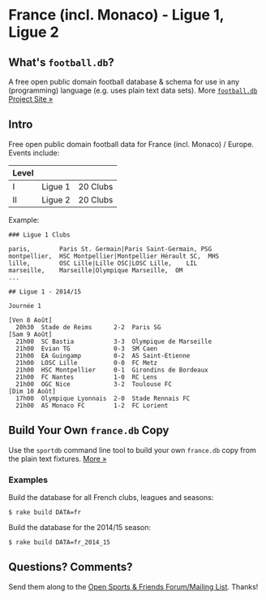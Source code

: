 # France (incl. Monaco) - Ligue 1, Ligue 2


## What's `football.db`?

A free open public domain football database & schema
for use in any (programming) language (e.g. uses plain text data sets).
More [`football.db` Project Site »](http://openfootball.github.io)

## Intro

Free open public domain football data for France (incl. Monaco) / Europe. Events include:

| Level |                                |            |
| ----- | ------------------------------ | ---------- |
| I     |  Ligue 1                       |  20 Clubs  |
| II    |  Ligue 2                       |  20 Clubs  |


Example:

~~~
### Ligue 1 Clubs

paris,        Paris St. Germain|Paris Saint-Germain, PSG
montpellier,  HSC Montpellier|Montpellier Hérault SC,  MHS
lille,        OSC Lille|Lille OSC|LOSC Lille,    LIL
marseille,    Marseille|Olympique Marseille,  OM
...
~~~

~~~
## Ligue 1 - 2014/15

Journée 1

[Ven 8 Août]
  20h30  Stade de Reims      2-2  Paris SG
[Sam 9 Août]
  21h00  SC Bastia           3-3  Olympique de Marseille
  21h00  Evian TG            0-3  SM Caen
  21h00  EA Guingamp         0-2  AS Saint-Etienne
  21h00  LOSC Lille          0-0  FC Metz
  21h00  HSC Montpellier     0-1  Girondins de Bordeaux
  21h00  FC Nantes           1-0  RC Lens
  21h00  OGC Nice            3-2  Toulouse FC
[Dim 10 Août]
  17h00  Olympique Lyonnais  2-0  Stade Rennais FC
  21h00  AS Monaco FC        1-2  FC Lorient
~~~



## Build Your Own `france.db` Copy

Use the `sportdb` command line tool to build your own `france.db` copy
from the plain text fixtures. [More »](http://openfootball.github.io/build.html)


### Examples

Build the database for all French clubs, leagues and seasons:

    $ rake build DATA=fr

Build the database for the 2014/15 season:

    $ rake build DATA=fr_2014_15



## Questions? Comments?

Send them along to the
[Open Sports & Friends Forum/Mailing List](http://groups.google.com/group/opensport).
Thanks!
